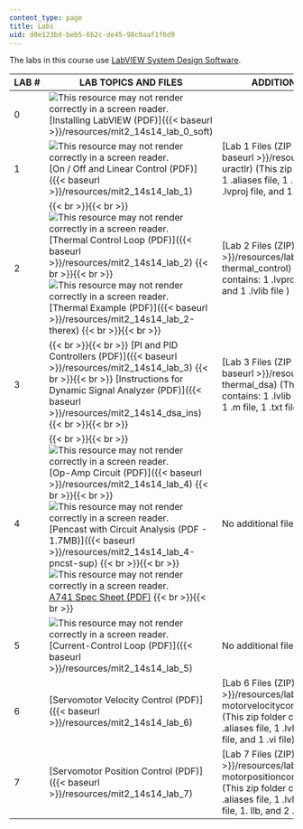 ```yaml
---
content_type: page
title: Labs
uid: d0e123bd-beb5-6b2c-de45-98c0aaf1f6d9
---
```


The labs in this course use [LabVIEW System Design Software](http://www.ni.com/labview/).

| LAB # | LAB TOPICS AND FILES | ADDITIONAL FILES |
| --- | --- | --- |
| 0 | ![This resource may not render correctly in a screen reader.](/images/inacessible.gif)[Installing LabVIEW (PDF)]({{< baseurl >}}/resources/mit2_14s14_lab_0_soft) | &nbsp; |
| 1 | ![This resource may not render correctly in a screen reader.](/images/inacessible.gif)[On / Off and Linear Control (PDF)]({{< baseurl >}}/resources/mit2_14s14_lab_1) | [Lab 1 Files (ZIP - 3.4MB)]({{< baseurl >}}/resources/lab1-uractlr) (This zip folder contains: 1 .aliases file, 1 .lvlps file, 1 .lvproj file, and 1 .vi file) |
| 2 |  {{< br >}}{{< br >}} ![This resource may not render correctly in a screen reader.](/images/inacessible.gif)[Thermal Control Loop (PDF)]({{< baseurl >}}/resources/mit2_14s14_lab_2) {{< br >}}{{< br >}} ![This resource may not render correctly in a screen reader.](/images/inacessible.gif)[Thermal Example (PDF)]({{< baseurl >}}/resources/mit2_14s14_lab_2-therex) {{< br >}}{{< br >}}  | [Lab 2 Files (ZIP)]({{< baseurl >}}/resources/lab2-thermal_control) (This zip folder contains: 1 .lvproj file, 1 .vi file, and 1 .lvlib file ) |
| 3 |  {{< br >}}{{< br >}} [PI and PID Controllers (PDF)]({{< baseurl >}}/resources/mit2_14s14_lab_3) {{< br >}}{{< br >}} [Instructions for Dynamic Signal Analyzer (PDF)]({{< baseurl >}}/resources/mit2_14s14_dsa_ins) {{< br >}}{{< br >}}  | [Lab 3 Files (ZIP - 1.3MB)]({{< baseurl >}}/resources/lab3-thermal_dsa) (This zip folder contains: 1 .lvlib file, 1 .lvproj file, 1 .m file, 1 .txt file, and 1 .vi file) |
| 4 |  {{< br >}}{{< br >}} ![This resource may not render correctly in a screen reader.](/images/inacessible.gif)[Op-Amp Circuit (PDF)]({{< baseurl >}}/resources/mit2_14s14_lab_4) {{< br >}}{{< br >}} ![This resource may not render correctly in a screen reader.](/images/inacessible.gif)[Pencast with Circuit Analysis (PDF - 1.7MB)]({{< baseurl >}}/resources/mit2_14s14_lab_4-pncst-sup) {{< br >}}{{< br >}} ![This resource may not render correctly in a screen reader.](/images/inacessible.gif)[A741 Spec Sheet (PDF)](http://www.ti.com/lit/ds/symlink/ua741.pdf) {{< br >}}{{< br >}}  | No additional files for this lab. |
| 5 | ![This resource may not render correctly in a screen reader.](/images/inacessible.gif)[Current-Control Loop (PDF)]({{< baseurl >}}/resources/mit2_14s14_lab_5) | No additional files for this lab. |
| 6 | [Servomotor Velocity Control (PDF)]({{< baseurl >}}/resources/mit2_14s14_lab_6) | [Lab 6 Files (ZIP)]({{< baseurl >}}/resources/lab6-motorvelocitycontrollabviewfiles) (This zip folder contains: 1 .aliases file, 1 .lvlps file, 1 .lvproj file, and 1 .vi file) |
| 7 | [Servomotor Position Control (PDF)]({{< baseurl >}}/resources/mit2_14s14_lab_7) | [Lab 7 Files (ZIP)]({{< baseurl >}}/resources/lab7-motorpositioncontrollabviewfiles) (This zip folder contains: 1 .aliases file, 1 .lvlps file, 1 .lvproj file, 1. llb, and 2 .vi files)